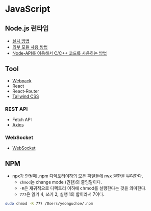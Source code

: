 # JavaScript

## Node.js 런타임
- [설치 방법](NodeJS/Installation%20guide.md)
- [외부 모듈 사용 방법](NodeJS/External%20module%20guide.md)
- [Node-API를 이용해서 C/C++ 코드를 사용하는 방법](https://nodejs.org/api/n-api.html)

## Tool
- [Webpack]()
- React
- React-Router
- [Tailwind CSS](Tailwind%20CSS)

### REST API
- Fetch API
- ~~[Axios](Axios)~~

### WebSocket
- [WebSocket](https://developer.mozilla.org/en-US/docs/Web/API/WebSocket)

## NPM

- npx가 안될때 .npm 디렉토리이하의 모든 파일들에 rwx 권한을 부여한다.
    - `chmod`는 change mode (권한)의 줄임말이다.
    - `-R`은 재귀적으로 디렉토리 이하에 chmod를 실행한다는 것을 의미한다.
    - `777`은 읽기 4, 쓰기 2, 실행 1의 합이라서 7이다.

```bash
sudo chmod -R 777 /Users/yeonguchoe/.npm
```
